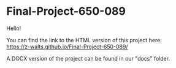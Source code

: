 # Final-Project-650-089

Hello! 

You can find the link to the HTML version of this project here:  
https://z-walts.github.io/Final-Project-650-089/ 

A DOCX version of the project can be found in our "docs" folder.
